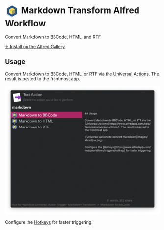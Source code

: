 # <img src='Workflow/icon.png' width='45' align='center' alt='icon'> Markdown Transform Alfred Workflow

Convert Markdown to BBCode, HTML, and RTF

[⤓ Install on the Alfred Gallery](https://alfred.app/workflows/vitor/markdown-transform)

## Usage

Convert Markdown to BBCode, HTML, or RTF via the [Universal Actions](https://www.alfredapp.com/help/features/universal-actions/). The result is pasted to the frontmost app.

![Universal Actions to convert markdown](Workflow/images/about/ua.png)

Configure the [Hotkeys](https://www.alfredapp.com/help/workflows/triggers/hotkey/) for faster triggering.
